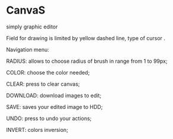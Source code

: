 # CanvaS
 simply graphic editor
 
 Field for drawing is limited by yellow dashed line, type of cursor <crosshair>.

Navigation menu:

RADIUS: allows to choose radius of brush in range from 1 to 99px;

COLOR: choose the color needed;

CLEAR: press to clear canvas;

DOWNLOAD: download images to edit;
 
SAVE: saves your edited image to HDD;
 
UNDO: press to undo your actions;

INVERT: colors inversion;
